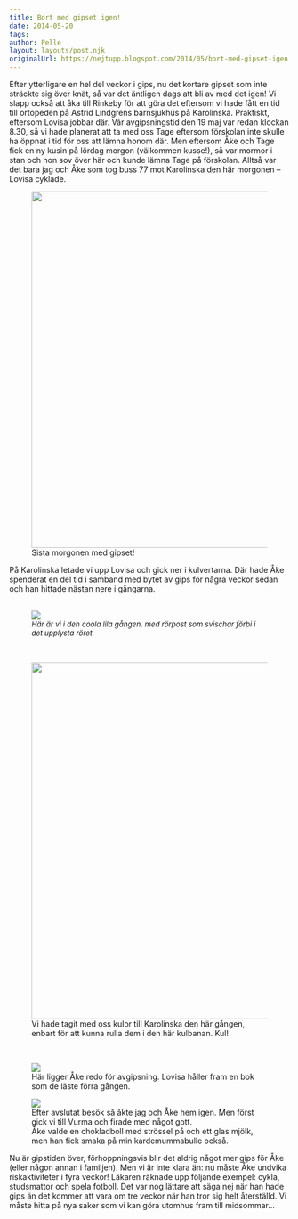 ```yaml
---
title: Bort med gipset igen!
date: 2014-05-20
tags: 	
author: Pelle
layout: layouts/post.njk
originalUrl: https://nejtupp.blogspot.com/2014/05/bort-med-gipset-igen.html
---
```


Efter ytterligare en hel del veckor i gips, nu det kortare gipset som inte sträckte sig över knät, så var det äntligen dags att bli av med det igen! Vi slapp också att åka till Rinkeby för att göra det eftersom vi hade fått en tid till ortopeden på Astrid Lindgrens barnsjukhus på Karolinska. Praktiskt, eftersom Lovisa jobbar där. Vår avgipsningstid den 19 maj var redan klockan 8.30, så vi hade planerat att ta med oss Tage eftersom förskolan inte skulle ha öppnat i tid för oss att lämna honom där. Men eftersom Åke och Tage fick en ny kusin på lördag morgon (välkommen kusse!), så var mormor i stan och hon sov över här och kunde lämna Tage på förskolan. Alltså var det bara jag och Åke som tog buss 77 mot Karolinska den här morgonen – Lovisa cyklade.</div>

<figure>
	<img src="../../../../img/Dags+fo%CC%88r+avgipsning+igen-PERK5930.jpg" height="640">
	<figcaption>Sista morgonen med gipset!</figcaption>
</figure>På Karolinska letade vi upp Lovisa och gick ner i kulvertarna. Där hade Åke spenderat en del tid i samband med bytet av gips för några veckor sedan och han hittade nästan nere i gångarna.<br><br>

<figure>
	<img src="../../../../img/Dags+fo%CC%88r+avgipsning+igen-PERK5950.jpg">
	<figcaption><span style="text-align: start;"><i><span style="font-size: small;">Här är vi i den coola lila gången, med rörpost som svischar förbi i det upplysta röret.</span></i></span></figcaption>
</figure>

<br>

<figure>
	<img src="../../../../img/Dags+fo%CC%88r+avgipsning+igen-PERK5955.jpg" height="640">
	<figcaption>Vi hade tagit med oss kulor till Karolinska den här gången, <br>enbart för att kunna rulla dem i den här kulbanan. Kul!</i> </figcaption>
</figure>

<br>

<figure>
	<img src="../../../../img/Dags+fo%CC%88r+avgipsning+igen-PERK5958.jpg">
	<figcaption>Här ligger Åke redo för avgipsning. Lovisa håller fram en bok som de läste förra gången.</figcaption>
</figure>

<figure>
	<img src="../../../../img/Dags+fo%CC%88r+avgipsning+igen-PERK5966.jpg">
	<figcaption>Efter avslutat besök så åkte jag och Åke hem igen. Men först gick vi till Vurma och firade med något gott. <br>Åke valde en chokladboll med strössel på och ett glas mjölk, men han fick smaka på min kardemummabulle också.</figcaption>
</figure>Nu är gipstiden över, förhoppningsvis blir det aldrig något mer gips för Åke (eller någon annan i familjen). Men vi är inte klara än: nu måste Åke undvika riskaktiviteter i fyra veckor! Läkaren räknade upp följande exempel: cykla, studsmattor och spela fotboll. Det var nog lättare att säga nej när han hade gips än det kommer att vara om tre veckor när han tror sig helt återställd. Vi måste hitta på nya saker som vi kan göra utomhus fram till midsommar...<br><div>
